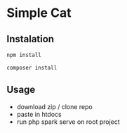 # Simple Cat



Instalation
------------
```sh
npm install

```
```sh
composer install
```
Usage
------------

- download zip / clone repo
- paste in htdocs
- run php spark serve on root project

